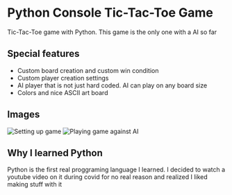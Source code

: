 # Python Console Tic-Tac-Toe Game

Tic-Tac-Toe game with Python. This game is the only one with a AI so far

## Special features
- Custom board creation and custom win condition
- Custom player creation settings
- AI player that is not just hard coded. AI can play on any board size
- Colors and nice ASCII art board

## Images
![Setting up game](https://user-images.githubusercontent.com/100492377/230752555-edc034d4-d963-46b6-8646-b73a17e7afa4.png)
![Playing game against AI](https://user-images.githubusercontent.com/100492377/230752575-6dc8a513-9f1f-4cf4-ad67-4341afd5cc36.png)

## Why I learned Python
Python is the first real proggraming language I learned. I decided to watch a youtube video on it during covid for no real reason and realized I liked making stuff with it
